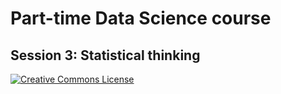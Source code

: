 # Part-time Data Science course
## Session 3: Statistical thinking

[![Creative Commons License](https://i.creativecommons.org/l/by/4.0/80x15.png)](http://creativecommons.org/licenses/by/4.0/)

